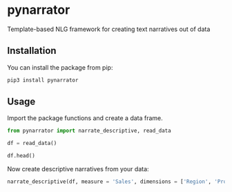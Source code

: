 # pynarrator
Template-based NLG framework for creating text narratives out of data

## Installation

You can install the package from pip:

```python
pip3 install pynarrator
```

## Usage

Import the package functions and create a data frame.

```python
from pynarrator import narrate_descriptive, read_data

df = read_data()

df.head()
```

Now create descriptive narratives from your data:

```python
narrate_descriptive(df, measure = 'Sales', dimensions = ['Region', 'Product'])
```